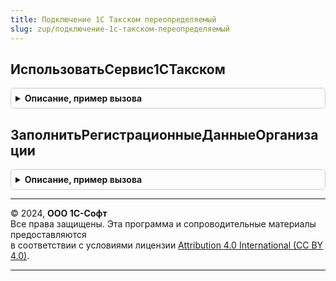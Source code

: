 ```yaml
---
title: Подключение 1С Такском переопределяемый
slug: zup/подключение-1с-такском-переопределяемый
---
```



## ИспользоватьСервис1СТакском
<details style="margin: 1em 0; padding: 0.5em; border: 1px solid #ccc; border-radius: 6px;">

<summary style="font-weight: bold; cursor: pointer;">Описание, пример вызова</summary>

```bsl

// Переопределяет разрешение использовать функции сервиса 1С-Такском
// (получение уникального идентификатора абонента, открытие личного кабинета).
// Если необходимо запретить использование функций подключения 1С-Такском,
// тогда параметру Отказ необходимо присвоить значение Истина;
//
// Параметры:
//	Отказ - Булево - Истина, если использование функций 1С-Такском запрещено;
//		Ложь - в противном случае;
//		Значение по умолчанию - Ложь;
//
// Пример:
//	Если <Выражение> Тогда
//		Отказ = Истина;
//	КонецЕсли;
//
//@skip-warning
Процедура ИспользоватьСервис1СТакском(Отказ) Экспорт
```

Пример вызова
```bsl
Подключение1СТакскомПереопределяемый.ИспользоватьСервис1СТакском(Отказ) 
```
</details>

## ЗаполнитьРегистрационныеДанныеОрганизации
<details style="margin: 1em 0; padding: 0.5em; border: 1px solid #ccc; border-radius: 6px;">

<summary style="font-weight: bold; cursor: pointer;">Описание, пример вызова</summary>

```bsl

// Процедура возвращает данные для заполнения заявки на получение уникального
// идентификатора абонента, добавления сертификата абонента.
//
// Параметры:
//	Организация - Произвольный - ссылка на элемент справочника Организации;
//	ДанныеОрганизации - Структура - данные об организации:
//		* Индекс - Строка - почтовый индекс организации;
//		* Регион - Строка - код региона организации;
//		* Район - Строка - Район;
//		* Город - Строка - Город;
//		* НаселенныйПункт - Строка - населенный пункт расположения организации;
//		* Улица - Строка - Улица;
//		* Дом - Строка - Дом;
//		* Корпус - Строка - Корпус;
//		* Квартира - Строка - Квартира;
//		* Телефон - Строка - телефон организации;
//		* Наименование - Строка - наименование организации;
//		* ИНН - Строка - ИНН организации;
//		* КПП - Строка - КПП организации;
//		* ОГРН - Строка - ОГРН организации;
//		* КодИМНС - Строка - код ИМНС организации;
//		* ЮрФизЛицо - Строка - вид лица, возможные значения: "ЮрЛицо" или "ФизЛицо";
//		* Фамилия - Строка - фамилия руководителя;
//		* Имя - Строка - имя руководителя;
//		* Отчество - Строка - отчество руководителя;
//
//@skip-warning
Процедура ЗаполнитьРегистрационныеДанныеОрганизации(Организация, ДанныеОрганизации) Экспорт
```

Пример вызова
```bsl
Подключение1СТакскомПереопределяемый.ЗаполнитьРегистрационныеДанныеОрганизации(Организация, ДанныеОрганизации) 
```
</details>

---

© 2024, **ООО 1С-Софт**  
Все права защищены. Эта программа и сопроводительные материалы предоставляются  
в соответствии с условиями лицензии [Attribution 4.0 International (CC BY 4.0)](https://creativecommons.org/licenses/by/4.0/legalcode).

---
